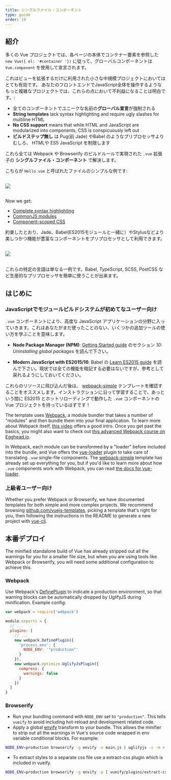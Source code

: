 ```yaml
---
title: シングルファイル・コンポーネント
type: guide
order: 19
---
```


## 紹介

多くの Vue プロジェクトでは、各ページの本体でコンテナー要素を参照した `new Vue({ el: '#container '})` に従って、グローバルコンポーネントは `Vue.component` を使用して宣言されます。

これはビューを拡張するだけに利用された小さな中規模プロジェクトにおいてはとても有効です。 あなたのフロントエンドでJavaScript全体を操作するようなもっと複雑なプロジェクトでは、これらの点において不利益になることは明白です。:

- 全てのコンポーネントでユニークな名前の**グローバル宣言**が強制される
- **String templates** lack syntax highlighting and require ugly slashes for multiline HTML
- **No CSS support** means that while HTML and JavaScript are modularized into components, CSS is conspicuously left out
- **ビルドステップ無し** は Pug(前 Jade) やBabel のようなプリプロセッサよりむしろ、 HTMLや ES5 JavaScript を制限します 

これら全ては Webpack や Browserify のビルドルールで実現された `.vue` 拡張子の **シングルファイル・コンポーネント** で解決します。

こちらが `Hello.vue` と呼ばれたファイルのシンプルな例です:

<img src="/images/vue-component.png" style="display: block; margin: 30px auto">

Now we get:

- [Complete syntax highlighting](https://github.com/vuejs/awesome-vue#syntax-highlighting)
- [CommonJS modules](https://webpack.github.io/docs/commonjs.html)
- [Component-scoped CSS](https://github.com/vuejs/vue-loader/blob/master/docs/en/features/scoped-css.md)

約束したとおり、Jade、Babel(ES2015モジュールと一緒に）やStylusなどより美しつかつ機能が豊富なコンポーネントをプリプロセッサとして利用できます。

<img src="/images/vue-component-with-preprocessors.png" style="display: block; margin: 30px auto">

これらの特定の言語は単なる一例です。Babel, TypeScript, SCSS, PostCSS など生産的なプリプロセッサを簡単に使うことが出来ます。

<!-- TODO: include CSS modules once it's supported in vue-loader 9.x -->

## はじめに

### JavaScriptでモジュールビルドシステムが初めてなユーザー向け

`.vue` コンポーネントにより、高度な JavaScript アプリケーションの分野に入っていきます。これはあなたがまだ使ったことのない、いくつかの追加ツールの使い方を学ぶことを意味します。

- **Node Package Manager (NPM)**: [Getting Started guide](https://docs.npmjs.com/getting-started/what-is-npm) のセクション _10: Uninstalling global packages_ を読んで下さい。

- **Modern JavaScript with ES2015/16**: Babel の [Learn ES2015 guide](https://babeljs.io/docs/learn-es2015/) を読んで下さい。現状では全ての機能を暗記する必要はないですが、参考として戻れるようにしておいてください。

これらのリソースに飛び込んだ後は、 [webpack-simple](https://github.com/vuejs-templates/webpack-simple) テンプレートを確認することをオススメします。インストラクションに沿って学習することで、あっという間に ES2015 とホットリローディングで動作した `.vue` コンポーネントの Vue プロジェクトを持っているはずです！

The template uses [Webpack](https://webpack.github.io/), a module bundler that takes a number of "modules" and then bundle them into your final application. To learn more about Webpack itself, [this video](https://www.youtube.com/watch?v=WQue1AN93YU) offers a good intro. Once you get past the basics, you might also want to check out [this advanced Webpack course on Egghead.io](https://egghead.io/courses/using-webpack-for-production-javascript-applications).

In Webpack, each module can be transformed by a "loader" before included into the bundle, and Vue offers the [vue-loader](https://github.com/vuejs/vue-loader) plugin to take care of translating `.vue` single-file components. The [webpack-simple](https://github.com/vuejs-templates/webpack-simple) template has already set up everything for you, but if you'd like to learn more about how `.vue` components work with Webpack, you can read [the docs for vue-loader](vue-loader.vuejs.org).

### 上級者ユーザー向け

Whether you prefer Webpack or Browserify, we have documented templates for both simple and more complex projects. We recommend browsing [github.com/vuejs-templates](https://github.com/vuejs-templates), picking a template that's right for you, then following the instructions in the README to generate a new project with [vue-cli](https://github.com/vuejs/vue-cli).

## 本番デプロイ

The minified standalone build of Vue has already stripped out all the warnings for you for a smaller file size, but when you are using tools like Webpack or Browserify, you will need some additional configuration to achieve this.

### Webpack

Use Webpack's [DefinePlugin](http://webpack.github.io/docs/list-of-plugins.html#defineplugin) to indicate a production environment, so that warning blocks can be automatically dropped by UglifyJS during minification. Example config:

``` js
var webpack = require('webpack')

module.exports = {
  // ...
  plugins: [
    // ...
    new webpack.DefinePlugin({
      'process.env': {
        NODE_ENV: '"production"'
      }
    }),
    new webpack.optimize.UglifyJsPlugin({
      compress: {
        warnings: false
      }
    })
  ]
}
```

### Browserify

- Run your bundling command with `NODE_ENV` set to `"production"`. This tells `vueify` to avoid including hot-reload and development related code.
- Apply a global [envify](https://github.com/hughsk/envify) transform to your bundle. This allows the minifier to strip out all the warnings in Vue's source code wrapped in env variable conditional blocks. For example:


``` bash
NODE_ENV=production browserify -g envify -e main.js | uglifyjs -c -m > build.js
```

- To extract styles to a separate css file use a extract-css plugin which is included in vueify.

``` bash
NODE_ENV=production browserify -g envify -p [ vueify/plugins/extract-css -o build.css ] -e main.js | uglifyjs -c -m > build.js
```
